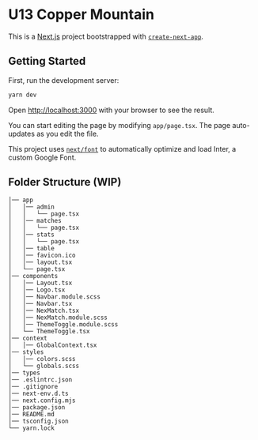 # U13 Copper Mountain


This is a [Next.js](https://nextjs.org/) project bootstrapped with [`create-next-app`](https://github.com/vercel/next.js/tree/canary/packages/create-next-app).

## Getting Started

First, run the development server:

```bash
yarn dev
```

Open [http://localhost:3000](http://localhost:3000) with your browser to see the result.

You can start editing the page by modifying `app/page.tsx`. The page auto-updates as you edit the file.

This project uses [`next/font`](https://nextjs.org/docs/basic-features/font-optimization) to automatically optimize and load Inter, a custom Google Font.

## Folder Structure (WIP)
```src
│── app
│   │── admin
│   │   └── page.tsx
│   │── matches
│   │   └── page.tsx
│   │── stats
│   │   └── page.tsx
│   │── table
│   │── favicon.ico
│   │── layout.tsx
│   └── page.tsx
│── components
│   │── Layout.tsx
│   │── Logo.tsx
│   │── Navbar.module.scss
│   │── Navbar.tsx
│   │── NexMatch.tsx
│   │── NexMatch.module.scss
│   │── ThemeToggle.module.scss
│   └── ThemeToggle.tsx
│── context
│   │── GlobalContext.tsx
│── styles
│   │── colors.scss
│   └── globals.scss
│── types
│── .eslintrc.json
│── .gitignore
│── next-env.d.ts
│── next.config.mjs
│── package.json
│── README.md
│── tsconfig.json
└── yarn.lock
```